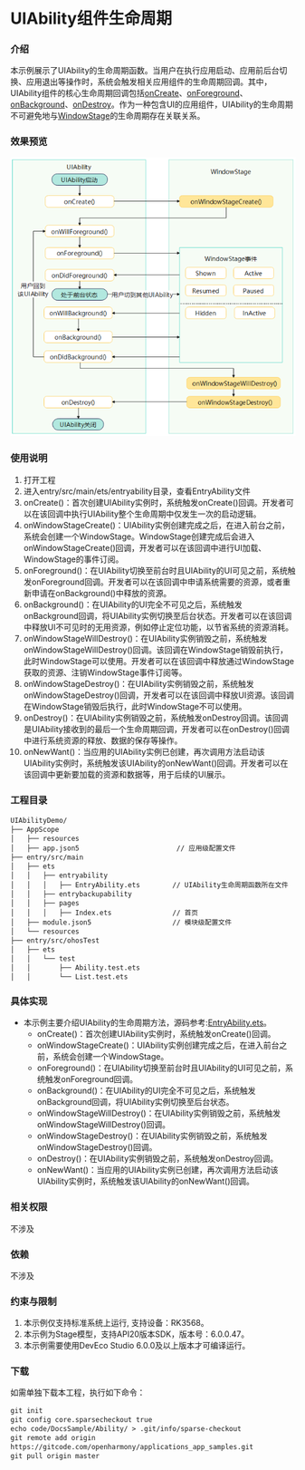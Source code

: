 # UIAbility组件生命周期

### 介绍
本示例展示了UIAbility的生命周期函数。当用户在执行应用启动、应用前后台切换、应用退出等操作时，系统会触发相关应用组件的生命周期回调。其中，UIAbility组件的核心生命周期回调包括[onCreate](../reference/apis-ability-kit/js-apis-app-ability-uiAbility.md#oncreate)、[onForeground](../reference/apis-ability-kit/js-apis-app-ability-uiAbility.md#onforeground)、[onBackground](../reference/apis-ability-kit/js-apis-app-ability-uiAbility.md#onbackground)、[onDestroy](../reference/apis-ability-kit/js-apis-app-ability-uiAbility.md#ondestroy)。作为一种包含UI的应用组件，UIAbility的生命周期不可避免地与[WindowStage](../../application-dev/windowmanager/application-window-stage.md)的生命周期存在关联关系。

### 效果预览
![UIAbility-Life-Cycle](./screenshots/lifecycle_1.png)

### 使用说明
1. 打开工程
2. 进入entry/src/main/ets/entryability目录，查看EntryAbility文件
3. onCreate()：首次创建UIAbility实例时，系统触发onCreate()回调。开发者可以在该回调中执行UIAbility整个生命周期中仅发生一次的启动逻辑。
4. onWindowStageCreate()：UIAbility实例创建完成之后，在进入前台之前，系统会创建一个WindowStage。WindowStage创建完成后会进入onWindowStageCreate()回调，开发者可以在该回调中进行UI加载、WindowStage的事件订阅。
5. onForeground()：在UIAbility切换至前台时且UIAbility的UI可见之前，系统触发onForeground回调。开发者可以在该回调中申请系统需要的资源，或者重新申请在onBackground()中释放的资源。
6. onBackground()：在UIAbility的UI完全不可见之后，系统触发onBackground回调，将UIAbility实例切换至后台状态。开发者可以在该回调中释放UI不可见时的无用资源，例如停止定位功能，以节省系统的资源消耗。
7. onWindowStageWillDestroy()：在UIAbility实例销毁之前，系统触发onWindowStageWillDestroy()回调。该回调在WindowStage销毁前执行，此时WindowStage可以使用。开发者可以在该回调中释放通过WindowStage获取的资源、注销WindowStage事件订阅等。
8. onWindowStageDestroy()：在UIAbility实例销毁之前，系统触发onWindowStageDestroy()回调，开发者可以在该回调中释放UI资源。该回调在WindowStage销毁后执行，此时WindowStage不可以使用。
9. onDestroy()：在UIAbility实例销毁之前，系统触发onDestroy回调。该回调是UIAbility接收到的最后一个生命周期回调，开发者可以在onDestroy()回调中进行系统资源的释放、数据的保存等操作。
10. onNewWant()：当应用的UIAbility实例已创建，再次调用方法启动该UIAbility实例时，系统触发该UIAbility的onNewWant()回调。开发者可以在该回调中更新要加载的资源和数据等，用于后续的UI展示。
### 工程目录
```
UIAbilityDemo/
├── AppScope
│   ├── resources
│   ├── app.json5                        // 应用级配置文件
├── entry/src/main
│   ├── ets
│   │   ├── entryability
│   │   │   ├── EntryAbility.ets        // UIAbility生命周期函数所在文件
│   │   ├── entrybackupability
│   │   ├── pages
│   │   │   ├── Index.ets               // 首页
│   ├── module.json5                    // 模块级配置文件
│   └── resources
├── entry/src/ohosTest
│   ├── ets
│   │   └── test
│   │       ├── Ability.test.ets
│   │       └── List.test.ets
```
### 具体实现

* 本示例主要介绍UIAbility的生命周期方法，源码参考:[EntryAbility.ets](entry/src/main/ets/entryability/EntryAbility.ets)。
    * onCreate()：首次创建UIAbility实例时，系统触发onCreate()回调。
    * onWindowStageCreate()：UIAbility实例创建完成之后，在进入前台之前，系统会创建一个WindowStage。
    * onForeground()：在UIAbility切换至前台时且UIAbility的UI可见之前，系统触发onForeground回调。
    * onBackground()：在UIAbility的UI完全不可见之后，系统触发onBackground回调，将UIAbility实例切换至后台状态。
    * onWindowStageWillDestroy()：在UIAbility实例销毁之前，系统触发onWindowStageWillDestroy()回调。
    * onWindowStageDestroy()：在UIAbility实例销毁之前，系统触发onWindowStageDestroy()回调。
    * onDestroy()：在UIAbility实例销毁之前，系统触发onDestroy回调。
    * onNewWant()：当应用的UIAbility实例已创建，再次调用方法启动该UIAbility实例时，系统触发该UIAbility的onNewWant()回调。

### 相关权限
不涉及
### 依赖
不涉及
### 约束与限制
1. 本示例仅支持标准系统上运行, 支持设备：RK3568。
2. 本示例为Stage模型，支持API20版本SDK，版本号：6.0.0.47。
3. 本示例需要使用DevEco Studio 6.0.0及以上版本才可编译运行。
### 下载
如需单独下载本工程，执行如下命令：
```
git init
git config core.sparsecheckout true
echo code/DocsSample/Ability/ > .git/info/sparse-checkout
git remote add origin https://gitcode.com/openharmony/applications_app_samples.git
git pull origin master
```